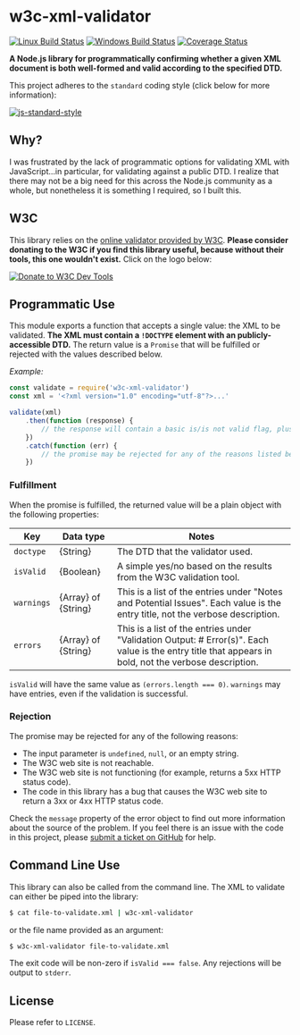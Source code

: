 # w3c-xml-validator

[![Linux Build Status](https://img.shields.io/travis/DPassarelli/w3c-xml-validator/master?label=Linux%20build&logo=travis)](https://travis-ci.org/DPassarelli/w3c-xml-validator)
[![Windows Build Status](https://img.shields.io/appveyor/build/DPassarelli/w3c-xml-validator/master?label=Windows%20build&logo=appveyor)](https://ci.appveyor.com/project/DPassarelli/w3c-xml-validator?branch=master)
[![Coverage Status](https://img.shields.io/coveralls/github/DPassarelli/w3c-xml-validator/master?logo=coveralls)](https://coveralls.io/github/DPassarelli/w3c-xml-validator?branch=master)

**A Node.js library for programmatically confirming whether a given XML document is both well-formed and valid according to the specified DTD.**

This project adheres to the `standard` coding style (click below for more information):

[![js-standard-style](https://cdn.rawgit.com/feross/standard/master/badge.svg)](https://github.com/feross/standard#javascript-standard-style)

## Why?

I was frustrated by the lack of programmatic options for validating XML with JavaScript...in particular, for validating against a public DTD. I realize that there may not be a big need for this across the Node.js community as a whole, but nonetheless it is something I required, so I built this.

## W3C

This library relies on the [online validator provided by W3C](https://validator.w3.org). **Please consider donating to the W3C if you find this library useful, because without their tools, this one wouldn't exist.** Click on the logo below:

[![Donate to W3C Dev Tools](https://www.w3.org/QA/Tools/I_heart_validator_lg)](http://w3.org/support/donate/?recipient=w3cdevs)

## Programmatic Use

This module exports a function that accepts a single value: the XML to be validated. **The XML must contain a `!DOCTYPE` element with an publicly-accessible DTD.** The return value is a `Promise` that will be fulfilled or rejected with the values described below.

_Example:_

```javascript
const validate = require('w3c-xml-validator')
const xml = '<?xml version="1.0" encoding="utf-8"?>...'

validate(xml)
    .then(function (response) {
        // the response will contain a basic is/is not valid flag, plus warnings and errors (if present)
    })
    .catch(function (err) {
        // the promise may be rejected for any of the reasons listed below
    })
```

### Fulfillment

When the promise is fulfilled, the returned value will be a plain object with the following properties:

| Key | Data type | Notes |
|-----|-----------|-------|
| `doctype` | {String} | The DTD that the validator used. |
| `isValid` | {Boolean} | A simple yes/no based on the results from the W3C validation tool. |
| `warnings` | {Array} of {String} | This is a list of the entries under "Notes and Potential Issues". Each value is the entry title, not the verbose description. |
| `errors` | {Array} of {String} | This is a list of the entries under "Validation Output: # Error(s)". Each value is the entry title that appears in bold, not the verbose description. |

`isValid` will have the same value as `(errors.length === 0)`. `warnings` may have entries, even if the validation is successful.

### Rejection

The promise may be rejected for any of the following reasons:

* The input parameter is `undefined`, `null`, or an empty string.
* The W3C web site is not reachable.
* The W3C web site is not functioning (for example, returns a 5xx HTTP status code).
* The code in this library has a bug that causes the W3C web site to return a 3xx or 4xx HTTP status code.

Check the `message` property of the error object to find out more information about the source of the problem. If you feel there is an issue with the code in this project, please [submit a ticket on GitHub](https://github.com/DPassarelli/w3c-xml-validator/issues) for help.

## Command Line Use

This library can also be called from the command line. The XML to validate can either be piped into the library:

```bash
$ cat file-to-validate.xml | w3c-xml-validator
```

or the file name provided as an argument:

```bash 
$ w3c-xml-validator file-to-validate.xml
```

The exit code will be non-zero if `isValid === false`. Any rejections will be output to `stderr`.

## License

Please refer to `LICENSE`.

